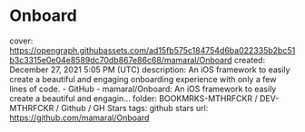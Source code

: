 # Onboard

cover: https://opengraph.githubassets.com/ad15fb575c184754d6ba022335b2bc51b3c3315e0e04e8589dc70db867e86c68/mamaral/Onboard
created: December 27, 2021 5:05 PM (UTC)
description: An iOS framework to easily create a beautiful and engaging onboarding experience with only a few lines of code. - GitHub - mamaral/Onboard: An iOS framework to easily create a beautiful and engagin...
folder: BOOKMRKS-MTHRFCKR / DEV-MTHRFCKR / Github / GH Stars
tags: github stars
url: https://github.com/mamaral/Onboard